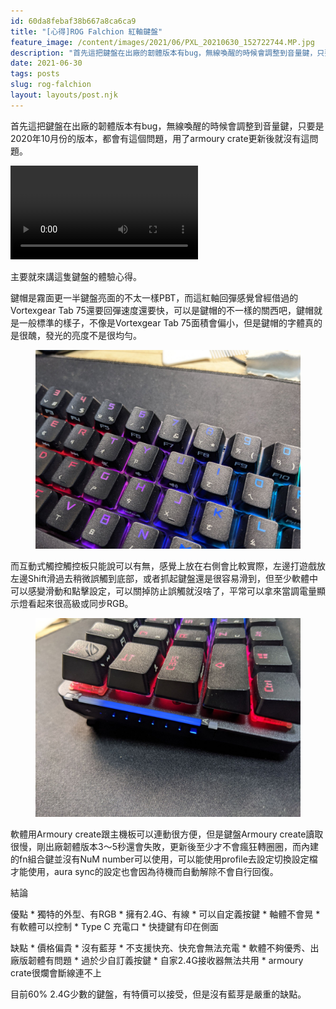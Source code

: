 ```yaml
---
id: 60da8febaf38b667a8ca6ca9
title: "[心得]ROG Falchion 紅軸鍵盤"
feature_image: /content/images/2021/06/PXL_20210630_152722744.MP.jpg
description: "首先這把鍵盤在出廠的韌體版本有bug，無線喚醒的時候會調整到音量鍵，只要是2020年10月份的版本，都會有這個問題，用了armoury crate更新後就沒有這問題。"
date: 2021-06-30
tags: posts
slug: rog-falchion
layout: layouts/post.njk
---
```


首先這把鍵盤在出廠的韌體版本有bug，無線喚醒的時候會調整到音量鍵，只要是2020年10月份的版本，都會有這個問題，用了armoury crate更新後就沒有這問題。

<video src="https://i.imgur.com/ro82Aw4.mp4" controls></video>

主要就來講這隻鍵盤的體驗心得。

鍵帽是霧面更一半鍵盤亮面的不太一樣PBT，而這紅軸回彈感覺曾經借過的Vortexgear Tab 75還要回彈速度還要快，可以是鍵帽的不一樣的關西吧，鍵帽就是一般標準的樣子，不像是Vortexgear Tab 75面積會偏小，但是鍵帽的字體真的是很醜，發光的亮度不是很均勻。

<figure class="kg-card kg-image-card"><img src="/img/content/images/2021/06/PXL_20210630_095726511.MP.jpg" class="kg-image" alt loading="lazy"></figure>

而互動式觸控觸控板只能說可以有無，感覺上放在右側會比較實際，左邊打遊戲放左邊Shift滑過去稍微誤觸到底部，或者抓起鍵盤還是很容易滑到，但至少軟體中可以感變滑動和點擊設定，可以關掉防止誤觸就沒啥了，平常可以拿來當調電量顯示燈看起來很高級或同步RGB。

<figure class="kg-card kg-image-card"><img src="/img/content/images/2021/06/PXL_20210630_151541187.jpg" class="kg-image" alt loading="lazy"></figure>

軟體用Armoury create跟主機板可以連動很方便，但是鍵盤Armoury create讀取很慢，剛出廠韌體版本3～5秒還會失敗，更新後至少才不會瘋狂轉圈圈，而內建的fn組合鍵並沒有NuM number可以使用，可以能使用profile去設定切換設定檔才能使用，aura sync的設定也會因為待機而自動解除不會自行回復。



結論

優點
\* 獨特的外型、有RGB
\* 擁有2.4G、有線
\* 可以自定義按鍵
\* 軸體不會晃
\* 有軟體可以控制
\* Type C 充電口
\* 快捷鍵有印在側面

缺點
\* 價格偏貴
\* 沒有藍芽
\* 不支援快充、快充會無法充電
\* 軟體不夠優秀、出廠版韌體有問題
\* 過於少自訂義按鍵
\* 自家2.4G接收器無法共用
\* armoury crate很爛會斷線連不上

目前60% 2.4G少數的鍵盤，有特價可以接受，但是沒有藍芽是嚴重的缺點。

<p></p>
